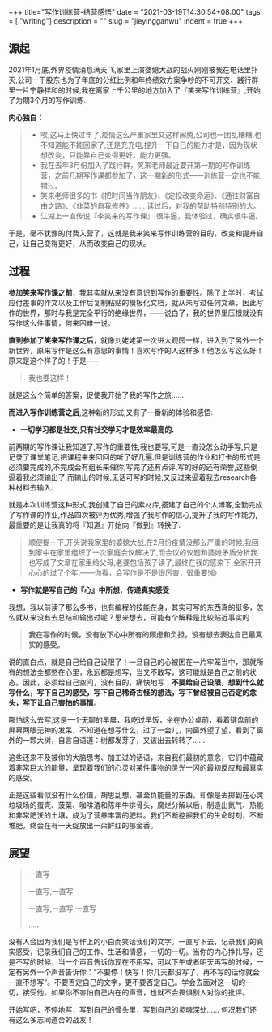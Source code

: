 +++
title="写作训练营-结营感悟"
date = "2021-03-19T14:30:54+08:00"
tags = [ "writing"]
description = ""
slug = "jieyingganwu"
indent = true
+++



## 源起
2021年1月底,外界疫情消息满天飞,家里上演婆媳大战的战火刚刚被我在电话里扑灭,公司一干股东也为了年底的分红比例和年终绩效方案争吵的不可开交、践行群里一片宁静祥和的时候,我在离家上千公里的地方加入了『笑来写作训练营』,开始了为期3个月的写作训练.

**内心独白：**

> - 唉,这马上快过年了,疫情这么严重家里又这样闹腾,公司也一团乱糟糟,也不知道能不能回家了,还是充充电,提升一下自己的能力才是，因为现状想改变，只能靠自己变得更好，能力更强。
> - 我在去年3月份加入了践行群，笑来老师最近要开第一期的写作训练营，之前几期写作课都参加了，这一期新的形式——训练营一定也不能错过。
> - 笑来老师很多的书《把时间当作朋友》、《定投改变命运》、《通往财富自由之路》、《韭菜的自我修养》...... 读过后，对我的帮助特别特别的大。
> - 江湖上一直传说『李笑来的写作课』,很牛逼，我体验过，确实很牛逼。

于是，毫不犹豫的付费入营了，这就是我来笑来写作训练营的目的，改变和提升自己，让自己变得更好，从而改变自己的现状。

## 过程
**参加笑来写作课之前**，我其实就从来没有意识到写作的重要性。除了上学时，考试应付差事的作文以及工作后复制粘贴的模板化文档，就从未写过任何文章，因此写作的世界，那时与我是完全平行的绝缘世界，——说白了，我的世界里压根就没有写作这么件事情，何来困难一说。

**直到参加了笑来写作课之后**，就像刘姥姥第一次进大观园一样，进入到了另外一个新世界，原来写作是这么有意思的事情！喜欢写作的人这样多！他怎么写这么好！原来是这个样子的！于是——

> 我也要这样！

就是这么个简单的答案，促使我开始了我的写作之旅......

**而进入写作训练营之后**,这种新的形式,又有了一番新的体验和感悟:

- **一切学习都是社交,只有社交学习才是效率最高的.**

前两期的写作课让我知道了,写作的重要性,我也要写,可是一直没怎么动手写,只是记录了课堂笔记,把课程来来回回的听了好几遍.但是训练营的作业和打卡的形式是必须要完成的,不完成会有组长来催你,写完了还有点评,写的好的还有荣誉,这些倒逼着我必须输出了,而输出的时候,无话可写的时候,又反过来逼着我去research各种材料去输入.

就是本次训练营这种形式,我创建了自己的素材库,搭建了自己的个人博客,全勤完成了写作课的作业,作品四次被评为优秀,增强了我写作的信心,提升了我的写作能力,最重要的是让我真的将『知道』开始向『做到』转换了. 

> 顺便提一下,开头说我家里的婆媳大战,在2月份疫情没那么严重的时候,我回到家中在家里组织了一次家庭会议解决了,而会议的议题和婆媳矛盾分析我也写成了文章在家里给父母,老婆包括孩子读了,最终在我的感染下,全家开开心心的过了个年.——你看，会写作是不是很厉害，很重要!😄

- **写作就是写自己的『心』中所想**，**传递真实感受**

我想，我以前读了那么多书，也有编程的技能在身，其实可写的东西真的挺多，怎么就从来没有去总结和输出过呢？思来想去，可能有个解释是比较贴近事实的：

> **我在写作的时候，没有放下心中所有的顾虑和负担，没有想去表达自己最真实的感受。**

说的直白点，就是自己给自己设限了！一旦自己的心被困在一片牢笼当中，那就所有的想法全都憋在心里，永远都是想写，当又不敢写，这可能就是自己之前的状态。因此，必须给自己空间，没有目的，痛快地写；**不要给自己设限，想到什么就写什么，写下自己的感受，写下自己稀奇古怪的想法，写下曾经被自己否定的念头，写下让自己害怕的事情**。

哪怕这么去写,这是一个无聊的早晨，我吃过早饭，坐在办公桌前，看着键盘前的屏幕两眼无神的发呆，不知道在想写什么，过了一会儿，向窗外望了望，看到了窗外的一颗大树，自言自语道：树都发芽了，又该出去转转了......

这些还来不及被你的大脑思考、加工过的话语，来自我们最初的意念，它们中蕴藏着非常巨大的能量，呈现着我们的心灵对某件事物的灵光一闪的最初反应和最真实的感受。

正是这些看似没有什么价值，胡思乱想，甚至负能量的东西。却像是丢掷到在心灵垃圾场的蛋壳、菠菜、咖啡渣和陈年牛排骨头，腐烂分解以后，制造出氮气、热能和非常肥沃的土壤，成为了营养丰富的肥料。我们不断挖掘我们的生命时刻，不断堆肥，终会在有一天绽放出一朵鲜红的郁金香。

## 展望

> 一直写
>
> 一直写,一直写
>
> 一直写,一直写,一直写
>
> ......

没有人会因为我们是写作上的小白而笑话我们的文字。一直写下去，记录我们的真实感受，记录我们自己的工作、生活和情感，一切的一切。当你的内心挣扎写，还是不写的时候，当一个声音告诉你现在不用写，可以下午或者明天再写的时候，一定有另外一个声音告诉你：“不要停！快写！你几天都没写了，再不写的话你就会一直不想写”。不要否定自己的文字，更不要否定自己。学会去面对这一切的一切，接受他。如果你不害怕自己内在的声音，也就不会畏惧别人对你的批评。

开始写吧，不停地写，写到自己的骨头里，写到自己的灵魂深处...... 何况我们还有这么多志同道合的战友！


